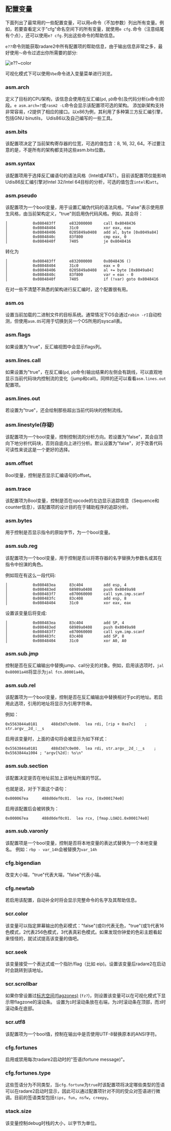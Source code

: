 ## 配置变量

下面列出了最常用的一些配置变量，可以用`e`命令（不加参数）列出所有变量。例如，若要查看定义于"cfg"命名空间下的所有变量，就使用`e cfg.`命令（注意结尾有个点），还可以使用`e? cfg.`列出这些命令的帮助信息。

`e??`命令则能获取radare2中所有配置项的帮助信息，由于输出信息非常之多，最好使用`～`命令过滤出你所需要的部分:

![e??~color](../img/configuration/e--color.png)

可视化模式下可以使用`Vbe`命令进入变量菜单进行浏览。

### asm.arch

定义了目标的CPU架构，该信息会使用在反汇编(`pd`, `pD`命令)及代码分析(`a`命令)阶段。`e asm.arch=?`或`rasm2 -L`命令会显示该配置项可选的架构。
添加新架构支持非常容易，r2提供了相应的接口。以x86为例，其利用了多种第三方反汇编引擎，包括GNU binutils， Udis86以及自己编写的一些工具。

### asm.bits

该配置项决定了当前架构寄存器的位宽，可选的值包含：8, 16, 32, 64。不过要注意的是，不是所有的架构都支持这些asm.bits位数。

### asm.syntax

该配置项用于选择反汇编语句的语法风格（Intel或AT&T）。目前该配置项仅能影响Udis86反汇编引擎对Intel 32/Intel 64目标的分析，可选的值包含`intel`和`att`。

### asm.pseudo

该配置项为一个bool变量，用于设置汇编伪代码的语法风格，"False"表示使用原生风格，由当前架构定义，"true"则启用伪代码风格。例如，其会将：

```
│           0x080483ff      e832000000     call 0x8048436
│           0x08048404      31c0           xor eax, eax
│           0x08048406      0205849a0408   add al, byte [0x8049a84]
│           0x0804840c      83f800         cmp eax, 0
│           0x0804840f      7405           je 0x8048416
```
转化为

```
│           0x080483ff      e832000000     0x8048436 ()
│           0x08048404      31c0           eax = 0
│           0x08048406      0205849a0408   al += byte [0x8049a84]
│           0x0804840c      83f800         var = eax - 0
│           0x0804840f      7405           if (!var) goto 0x8048416
```
在对一些不清楚不熟悉的架构进行反汇编时，这个配置很有用。

### asm.os

设置当前加载的二进制文件的目标系统。通常情况下OS会通过`rabin -rI`自动检测，但使用`asm.OS`可用于切换到另一个OS所用的syscall表。

### asm.flags

如果设置为"true"，反汇编视图中会显示flags列。

### asm.lines.call

如果设置为"true"，在反汇编(`pd`, `pD`命令)输出结果的左侧会有跳线，可以直观地显示当前代码块内控制流的变化（jump和call)。同样的还可以看看`asm.lines.out`配置项。

### asm.lines.out

若设置为"true"，还会绘制那些超出当前代码块的控制流线。

### asm.linestyle(存疑)

该配置项为一个bool变量，控制控制流的分析方向。若设置为"false"，其会自顶向下地分析代码块，否则自底向上进行分析。默认设置为"false"，对于改善代码可读性来说这是一个更好的选择。

### asm.offset

Bool变量，控制是否显示汇编语句的offset。

### asm.trace

该配置项为Bool变量，控制是否在opcode的左边显示追踪信息（Sequence和counter信息），该配置项的设计目的在于辅助程序的追踪分析。

### asm.bytes

用于控制是否显示指令的原始字节，为一个bool变量。

### asm.sub.reg

该配置项为一个bool变量，用于控制是否以将寄存器的名字替换为参数名或其在指令中扮演的角色。

例如现在有这么一段代码:
```
│           0x080483ea      83c404         add esp, 4
│           0x080483ed      68989a0408     push 0x8049a98
│           0x080483f7      e870060000     call sym.imp.scanf
│           0x080483fc      83c408         add esp, 8
│           0x08048404      31c0           xor eax, eax
```
设置该变量后将变成:
```
│           0x080483ea      83c404         add SP, 4
│           0x080483ed      68989a0408     push 0x8049a98
│           0x080483f7      e870060000     call sym.imp.scanf
│           0x080483fc      83c408         add SP, 8
│           0x08048404      31c0           xor A0, A0
```

### asm.sub.jmp

控制是否在反汇编输出中替换jump、call分支的对象。例如，启用该选项时，`jal 0x80001a40`将显示为`jal fcn.80001a40`。

### asm.sub.rel

该配置项为一个bool变量，控制是否在反汇编输出中替换相对于pc的地址。若启用此选项，引用的地址将显示为引用字符串。

例如：

```
0x5563844a0181      488d3d7c0e00.  lea rdi, [rip + 0xe7c]    ; str.argv__2d_:__s
```
启用该变量时，上面的语句将会被显示为如下样式：

```
0x5563844a0181      488d3d7c0e00.  lea rdi, str.argv__2d_:__s    ; 0x5563844a1004 ; "argv[%2d]: %s\n"
```

### asm.sub.section

该配置决定是否在地址前加上该地址所属的节区。

也就是说，对于下面这个语句：

```
0x000067ea      488d0def0c01.  lea rcx, [0x000174e0]
```

启用该配置后会被转换为：
```
0x000067ea      488d0def0c01.  lea rcx, [fmap.LOAD1.0x000174e0]
```

### asm.sub.varonly

该配置项是一个bool变量，控制是否将本地变量的表达式替换为一个本地变量名。
例如：`rbp - var_14h`会被替换为`var_14h`

### cfg.bigendian

改变大小端，"true"代表大端，"false"代表小端。

### cfg.newtab

若启用该配置，自动补全时将会显示完整命令的名字及其帮助信息。

### scr.color

该变量可以指定屏幕输出的色彩模式："false"(或0)代表无色，"true"(或1)代表16色模式，2代表256色模式，3代表真彩色模式。如果发现你钟爱的色彩主题看起来怪怪的，就试试提高该变量的值吧。

### scr.seek

该变量接受一个表达式或一个指针/flag（比如 eip)。设置该变量后radare2在启动时会跳转到该地址。 

### scr.scrollbar

如果你曾设置过[标志空间(flagzones)](http://book.rada.re/basic_commands/flags.html#flag-zones) (`fz?`)，则设置该变量可以在可视化模式下显示带flagzone的滚动条。
设置为`1`时滚动条放在右端，为`2`时滚动条在顶部，而`3`时滚动条在底部。

### scr.utf8

该配置项为一个bool值，控制在输出中是否使用UTF-8替换原本的ANSI字符。

### cfg.fortunes

启用或禁用每次radare2启动时的"签语(fortune message)"。

### cfg.fortunes.type

这些签语分为不同类型，当`cfg.fortune`为`true`时该配置项将决定哪些类型的签语可以在radare2启动时显示，因此可以通过配置项针对不同的受众对签语进行微调。目前的签语类型包括`tips`，`fun`，`nsfw`，`creepy`。

### stack.size

该变量控制debug时栈的大小，以字节为单位。